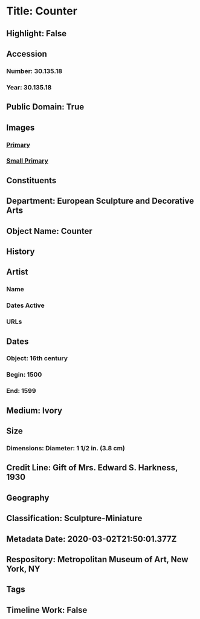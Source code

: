 # Title: Counter
## Highlight: False
## Accession
### Number: 30.135.18
### Year: 30.135.18
## Public Domain: True
## Images
### [Primary](https://images.metmuseum.org/CRDImages/es/original/81997.jpg)
### [Small Primary](https://images.metmuseum.org/CRDImages/es/web-large/81997.jpg)
## Constituents
## Department: European Sculpture and Decorative Arts
## Object Name: Counter
## History
## Artist
### Name
### Dates Active
### URLs
## Dates
### Object: 16th century
### Begin: 1500
### End: 1599
## Medium: Ivory
## Size
### Dimensions: Diameter: 1 1/2 in. (3.8 cm)
## Credit Line: Gift of Mrs. Edward S. Harkness, 1930
## Geography
## Classification: Sculpture-Miniature
## Metadata Date: 2020-03-02T21:50:01.377Z
## Respository: Metropolitan Museum of Art, New York, NY
## Tags
## Timeline Work: False